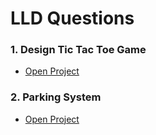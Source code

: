 # LLD Questions

### 1. Design Tic Tac Toe Game

- [Open Project](./Tic-Tac-Toe)

### 2. Parking System

- [Open Project](./Parking-System)
